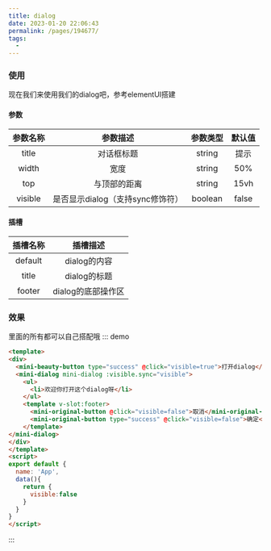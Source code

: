 ```yaml
---
title: dialog
date: 2023-01-20 22:06:43
permalink: /pages/194677/
tags:
  - 
---
```


### 使用
现在我们来使用我们的dialog吧，参考elementUI搭建
#### 参数
|参数名称|	参数描述	|参数类型|	默认值|
| :-------------: |:-------------:| :-----:| :-----:|
|title	|对话框标题|	string|	提示|
|width	|宽度|	string	|50%|
|top	|与顶部的距离	|string	|15vh|
|visible	|是否显示dialog（支持sync修饰符）|	boolean|	false|

#### 插槽
|插槽名称	|插槽描述|
| :-------------: |:-------------:| 
|default|	dialog的内容|
|title	|dialog的标题|
|footer|	dialog的底部操作区|
### 效果
里面的所有都可以自己搭配哦
::: demo
```html
<template>
<div>
  <mini-beauty-button type="success" @click="visible=true">打开dialog</mini-beauty-button>
  <mini-dialog mini-dialog :visible.sync="visible">
    <ul>
      <li>欢迎你打开这个dialog呀</li>
    </ul>
    <template v-slot:footer>
      <mini-original-button @click="visible=false">取消</mini-original-button>
      <mini-original-button type="success" @click="visible=false">确定</mini-original-button>
    </template>
</mini-dialog>
</div>
</template>
<script>
export default {
  name: 'App',
  data(){
    return {
      visible:false
    }
  }
}
</script>

```
:::